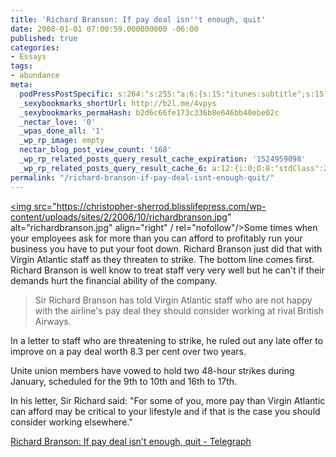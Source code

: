 ```yaml
---
title: 'Richard Branson: If pay deal isn''t enough, quit'
date: 2008-01-01 07:00:59.000000000 -06:00
published: true
categories:
- Essays
tags:
- abundance
meta:
  podPressPostSpecific: s:264:"s:255:"a:6:{s:15:"itunes:subtitle";s:15:"##PostExcerpt##";s:14:"itunes:summary";s:15:"##PostExcerpt##";s:15:"itunes:keywords";s:17:"##WordPressCats##";s:13:"itunes:author";s:10:"##Global##";s:15:"itunes:explicit";s:7:"Default";s:12:"itunes:block";s:7:"Default";}";";
  _sexybookmarks_shortUrl: http://b2l.me/4vpys
  _sexybookmarks_permaHash: b2d6c66fe173c336b8e646bb40ebe02c
  _nectar_love: '0'
  _wpas_done_all: '1'
  _wp_rp_image: empty
  nectar_blog_post_view_count: '168'
  _wp_rp_related_posts_query_result_cache_expiration: '1524959098'
  _wp_rp_related_posts_query_result_cache_6: a:12:{i:0;O:8:"stdClass":2:{s:7:"post_id";s:3:"359";s:5:"score";s:17:"82.69577304439721";}i:1;O:8:"stdClass":2:{s:7:"post_id";s:3:"694";s:5:"score";s:17:"63.70236885918679";}i:2;O:8:"stdClass":2:{s:7:"post_id";s:4:"1417";s:5:"score";s:17:"56.39825712806605";}i:3;O:8:"stdClass":2:{s:7:"post_id";s:3:"409";s:5:"score";s:17:"56.39825712806605";}i:4;O:8:"stdClass":2:{s:7:"post_id";s:4:"1309";s:5:"score";s:17:"52.11253039188725";}i:5;O:8:"stdClass":2:{s:7:"post_id";s:3:"340";s:5:"score";s:17:"51.84118274121791";}i:6;O:8:"stdClass":2:{s:7:"post_id";s:3:"656";s:5:"score";s:17:"50.70677791977894";}i:7;O:8:"stdClass":2:{s:7:"post_id";s:4:"1196";s:5:"score";s:17:"50.39847656011325";}i:8;O:8:"stdClass":2:{s:7:"post_id";s:4:"4423";s:5:"score";s:17:"49.66341627484776";}i:9;O:8:"stdClass":2:{s:7:"post_id";s:4:"1438";s:5:"score";s:17:"49.66341627484776";}i:10;O:8:"stdClass":2:{s:7:"post_id";s:4:"1371";s:5:"score";s:17:"49.66341627484776";}i:11;O:8:"stdClass":2:{s:7:"post_id";s:3:"318";s:5:"score";s:17:"48.89365456701904";}}
permalink: "/richard-branson-if-pay-deal-isnt-enough-quit/"
---
```

<a href="http://www.telegraph.co.uk/news/main.jhtml?xml=/news/2008/01/01/nvirgin101.xml" rel="nofollow"><img src="https://christopher-sherrod.blisslifepress.com/wp-content/uploads/sites/2/2006/10/richardbranson.jpg" alt="richardbranson.jpg" align="right" / rel="nofollow"/></a>Some times when your employees ask for more than you can afford to profitably run your business you have to put your foot down.  Richard Branson just did that with Virgin Atlantic staff as they threaten to strike.  The bottom line comes first.  Richard Branson is well know to treat staff very very well but he can't if their demands hurt the financial ability of the company.</p>
>Sir Richard Branson has told Virgin Atlantic staff who are not happy with the airline's pay deal they should consider working at rival British Airways.

In a letter to staff who are threatening to strike, he ruled out any late offer to improve on a pay deal worth 8.3 per cent over two years.

Unite union members have vowed to hold two 48-hour strikes during January, scheduled for the 9th to 10th and 16th to 17th.

In his letter, Sir Richard said: "For some of you, more pay than Virgin Atlantic can afford may be critical to your lifestyle and if that is the case you should consider working elsewhere."</p></blockquote>
<p><a href="http://www.telegraph.co.uk/news/main.jhtml?xml=/news/2008/01/01/nvirgin101.xml" rel="nofollow">Richard Branson: If pay deal isn't enough, quit - Telegraph</a></p>
